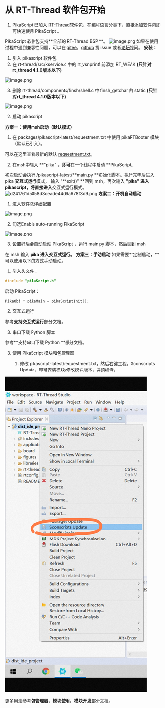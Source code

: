 # 从 RT-Thread 软件包开始

1. PikaScript 已加入 [RT-Thread软件包](https://packages.rt-thread.org/detail.html?package=pikascript)，在编程语言分类下，直接添加软件包即可快速使用 PikaScript 。

PikaScript 软件包支持**全部的 RT-Thread BSP **。
![image.png](https://cdn.nlark.com/yuque/0/2021/png/22991477/1638840464842-02580253-48dc-4dcc-94a4-e62f1b596b38.png#clientId=u2bb66c9e-0682-4&crop=0&crop=0&crop=1&crop=1&from=paste&height=345&id=CTurG&margin=%5Bobject%20Object%5D&name=image.png&originHeight=1216&originWidth=1771&originalType=binary&ratio=1&rotation=0&showTitle=false&size=187118&status=done&style=none&taskId=uca77f9cf-af5d-4cf6-933d-c77040aaa99&title=&width=503)
如果在使用过程中遇到兼容性问题，可以在 [gitee](https://gitee.com/Lyon1998/pikascript)，[github](https://github.com/pikasTech/pikascript) 提 issue 或者[论坛](https://whycan.com/f_55.html)提问。
**安装：**

   1. 引入 pikascript 软件包
   1. 在 rt-thread/src/kservice.c 中的 rt_vsnprintf 前添加 RT_WEAK **(只针对rt_thread 4.1.0版本以下)**

![image.png](https://cdn.nlark.com/yuque/0/2021/png/22991477/1639103607485-f33b48f8-a127-4612-9c4a-e2094ec5d79e.png#clientId=u99c0dd23-5056-4&crop=0&crop=0&crop=1&crop=1&from=paste&height=101&id=u0854ea63&margin=%5Bobject%20Object%5D&name=image.png&originHeight=101&originWidth=529&originalType=binary&ratio=1&rotation=0&showTitle=false&size=8193&status=done&style=none&taskId=u950418f4-65be-4697-bab8-1715c1da301&title=&width=529)

   3. 删除 rt-thread/components/finsh/shell.c 中 finsh_getchar 的 static **(只针对rt_thread 4.1.0版本以下)**

![image.png](https://cdn.nlark.com/yuque/0/2021/png/22991477/1639103788555-fcf1c31c-386f-4baf-b1d0-4f3016af32bc.png#clientId=ufd063eb4-fe7c-4&crop=0&crop=0&crop=1&crop=1&from=paste&height=108&id=udd6a79b6&margin=%5Bobject%20Object%5D&name=image.png&originHeight=108&originWidth=394&originalType=binary&ratio=1&rotation=0&showTitle=false&size=8433&status=done&style=none&taskId=uc18edcfc-c8b4-419d-a723-8b824e151bd&title=&width=394)


2. 启动 pikascript

**方案一：使用msh启动（默认模式）**

   1. 在 packages/pikascript-latest/requestment.txt 中使用 pikaRTBooter 模块（默认已引入）。

可以在这里查看最新的默认 [requestment.txt](https://gitee.com/Lyon1998/pikascript/blob/master/port/rt-thread/requestment.txt)。

   2. 在msh中输入 **"pika" **，即可**在一个线程中启动 **PikaScript。

初次启动会执行 /pikascript-latest/**main.py **初始化脚本。执行完毕后进入 pika **交互式运行**模式，
输入 "**exit()" **回到 msh，再次输入 **"pika" **进入 pikascript，将**直接进入**交互式运行模式。
![d241761d5858d3ceade44d6a678f3d9.png](https://cdn.nlark.com/yuque/0/2021/png/22991477/1639058943232-9f0e0f78-0c8e-4b80-9283-6113c2450edf.png#clientId=ufd1f7665-0328-4&crop=0&crop=0&crop=1&crop=1&from=paste&height=399&id=u885f2eae&margin=%5Bobject%20Object%5D&name=d241761d5858d3ceade44d6a678f3d9.png&originHeight=797&originWidth=965&originalType=binary&ratio=1&rotation=0&showTitle=false&size=54609&status=done&style=none&taskId=u5f2ace4e-aec0-4f27-92f0-04a91650d60&title=&width=482.5)
**方案二：开机自动启动**

   1. 进入软件包详细配置

![image.png](https://cdn.nlark.com/yuque/0/2021/png/22991477/1639184483048-498f471e-cae7-4b6f-ad94-c1b5149d621c.png#clientId=u4ec79a5f-0da0-4&crop=0&crop=0&crop=1&crop=1&from=paste&height=139&id=u27c698e1&margin=%5Bobject%20Object%5D&name=image.png&originHeight=277&originWidth=663&originalType=binary&ratio=1&rotation=0&showTitle=false&size=13408&status=done&style=none&taskId=ud52f65dc-dfe0-4cdb-892d-cb7b4a582e5&title=&width=331.5)

   2. 勾选Enable auto-running PikaScript

![image.png](https://cdn.nlark.com/yuque/0/2021/png/22991477/1639184596044-a85902ac-601c-49b6-b2e5-3d20bd55ce81.png#clientId=u4ec79a5f-0da0-4&crop=0&crop=0&crop=1&crop=1&from=drop&height=213&id=uf5f10b0e&margin=%5Bobject%20Object%5D&name=image.png&originHeight=552&originWidth=1500&originalType=binary&ratio=1&rotation=0&showTitle=false&size=42520&status=done&style=none&taskId=u8fe9bc28-3e0e-4901-9fe2-c3b9e94e20d&title=&width=580)

   3. 设置好后会自动启动 PikaScript ，运行 main.py 脚本，然后回到 msh

在 msh 输入 **pika **进入交互式运行**。**
**方案三：手动启动**
如果需要**定制启动，**可以使用以下的方式手动启动。

   1. 引入头文件：
```c
#include "pikaScript.h"
```
 启动 PikaScript：
```c
PikaObj * pikaMain = pikaScriptInit();
```

   2. 交互式运行

参考**支持交互式运行**部分文档。

   3. 串口下载 Python 脚本

参考**支持串口下载 Python **部分文档。


3. 使用 PikaScript 模块和包管理器

   1. 修改 pikascript-latest/requestment.txt，然后右键工程，Sconscripts Update，即可安装模块/修改模块版本，并预编译。

![IMG_20211215_091327.jpg](assets/1639531121038-abc40292-62fe-4a30-b074-7101714f6db7.jpeg)


更多用法参考**包管理器**，**模块使用，模块开发**部分文档。
